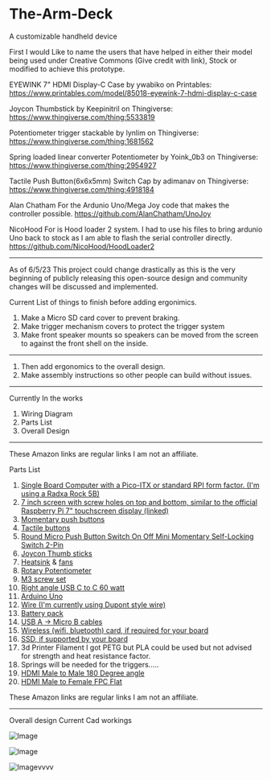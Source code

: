 # The-Arm-Deck
A customizable handheld device

First I would Like to name the users that have helped in either their model being used under Creative Commons (Give credit with link), Stock or modified to achieve this prototype.


EYEWINK 7" HDMI Display-C Case by ywabiko on Printables: https://www.printables.com/model/85018-eyewink-7-hdmi-display-c-case

Joycon Thumbstick by Keepinitril on Thingiverse: https://www.thingiverse.com/thing:5533819

Potentiometer trigger stackable by lynlim on Thingiverse: https://www.thingiverse.com/thing:1681562

Spring loaded linear converter Potentiometer  by Yoink_0b3 on Thingiverse: https://www.thingiverse.com/thing:2954927

Tactile Push Button(6x6x5mm) Switch Cap   by adimanav on Thingiverse: https://www.thingiverse.com/thing:4918184

Alan Chatham For the Ardunio Uno/Mega Joy code that makes the controller possible. https://github.com/AlanChatham/UnoJoy

NicoHood For is Hood loader 2 system. I had to use his files to bring ardunio Uno back to stock as I am able to flash the serial controller directly. https://github.com/NicoHood/HoodLoader2
_________________________________________________________________________________________________________________________________


As of 6/5/23 This project could change drastically as this is the very beginning of publicly releasing this open-source design and community changes will be discussed and implemented.


Current List of things to finish before adding ergonimics.

1. Make a Micro SD card cover to prevent braking.
2. Make trigger mechanism covers to protect the trigger system
3. Make front speaker mounts so speakers can be moved from the screen to against the front shell on the inside.

____________________________________________________________________________________________________________________

1. Then add ergonomics to the overall design.
2. Make assembly instructions so other people can build without issues.

__________________________________________________________________________________________________________________

Currently In the works

1. Wiring Diagram
2. Parts List
3. Overall Design

_________________________________________________________________________________________________________________________
These Amazon links are regular links I am not an affiliate.

Parts List
1. [Single Board Computer with a Pico-ITX or standard RPI form factor. (I'm using a Radxa Rock 5B)](https://www.okdo.com/us/p/okdo-rock-5-model-b-8gb-single-board-computer-rockchip-rk3588-arm-cortex-a76-cortex-a55/)
2. [7 inch screen with screw holes on top and bottom, similar to the official Raspberry Pi 7" touchscreen display (linked)](https://www.amazon.com/Speakers-1024x600-Capacitive-Touchscreen-Raspberry/dp/B09L7XNBJB/ref=sr_1_1?crid=2OOK0TOKCKS9H&keywords=LESOWN+New%21+Touch+Screen+7+inch+Display+IPS+1024x600&qid=1685989280&s=electronics&sprefix=lesown+new+touch+screen+7+inch+display+ips+1024x600+%2Celectronics%2C114&sr=1-1) 
3. [Momentary push buttons](https://www.amazon.com/Twidec-Colors-Momentary-Pre-soldered-PBS-110-X6C/dp/B07RTZVZ6L/ref=sr_1_3?crid=3I9S1EZ3ELAJO&keywords=Twidec%2F12Pcs+1A+250V+AC+2+Pins+SPST+6+Colors+Normal+Open+Mini+Momentary+Push+Button+Switch+with+Pre-soldered+Wires+PBS-110-X6C&qid=1685989518&s=industrial&sprefix=twidec%2F12pcs+1a+250v+ac+2+pins+spst+6+colors+normal+open+mini+momentary+push+button+switch+with+pre-soldered+wires+pbs-110-x6c+%2Cindustrial%2C119&sr=1-3)
4. [Tactile buttons]( https://www.amazon.com/TWTADE-Yellow-Orange-6x6x5mm-Tactile/dp/B07C7211PJ/ref=sr_1_3?crid=13Y26LATBQ28V&keywords=TWTADE+160PCS+Momentary+Tactile+Touch+Micro+Push+Button+Switch+tact+6x6x5mm+Tactile+Switch+kit%2CEach+Color+20PCS+Red+Blue+Black+Green+White+Yellow+Brown&qid=1685989546&s=industrial&sprefix=twtade+160pcs+momentary+tactile+touch+micro+push+button+switch+tact+6x6x5mm+tactile+switch+kit%2Ceach+color+20pcs+red+blue+black+green+white+yellow+brown+%2Cindustrial%2C108&sr=1-3)
5. [Round Micro Push Button Switch On Off Mini Momentary Self-Locking Switch 2-Pin](https://www.amazon.com/TAODAN-Button-Switch-Momentary-Self-Locking/dp/B0BQ2Y9P2W/ref=dp_prsubs_sccl_1/136-5012402-1154062?pd_rd_w=yjjGj&content-id=amzn1.sym.2c74594d-9264-4cdf-bf3d-e4e41e237275&pf_rd_p=2c74594d-9264-4cdf-bf3d-e4e41e237275&pf_rd_r=KPMGYV85RYNBM8044ABA&pd_rd_wg=hWFrN&pd_rd_r=b469ed30-3f61-4d54-bfe9-0b9495448993&pd_rd_i=B0BQ2Y9P2W&psc=1)
6. [Joycon Thumb sticks](https://www.amazon.com/Joycon-Joystick-Replacement-Controller-Thumbstick/dp/B08BL4LY84/ref=sr_1_1?crid=3IHWPXLVB5V79&keywords=JAOYSTII+Joycon+Joystick+Replacement+4+Pack%2C+Replacement+Joystick+Analog+Thumb+Stick+for+Switch+Joy-Con+Controller+%26+Switch+Lite%2C+Left%2FRight+Analog+Joystick+with+Thumbstick+Grips+%26+Screws&qid=1685989676&s=electronics&sprefix=jaoystii+joycon+joystick+replacement+4+pack%2C+replacement+joystick+analog+thumb+stick+for+switch+joy-con+controller+%26+switch+lite%2C+left%2Fright+analog+joystick+with+thumbstick+grips+%26+screws+%2Celectronics%2C111&sr=1-1)
7. [Heatsink](https://www.amazon.com/uxcell-Cross-Shaped-Notch-Heatsink/dp/B08HHZPYTF/ref=sr_1_2?crid=35YK81MPIGCNQ&keywords=uxcell+Electronic+Radiators+Heatsink+for+MOS+GPU+IC+Chip+Black+19+x+19+x+5+mm+5pcs&qid=1685989723&s=electronics&sprefix=uxcell+electronic+radiators+heatsink+for+mos+gpu+ic+chip+black+19+x+19+x+5+mm+5pcs%2Celectronics%2C109&sr=1-2) & [fans](https://www.amazon.com/dp/B08MKP8P3S/ref=twister_B09MSXKC88?_encoding=UTF8&psc=1)
8. [Rotary Potentiometer]( https://www.amazon.com/WGCD-Knurled-Linear-Rotary-Potentiometer/dp/B07B64MWRF/ref=sr_1_2?crid=X0U57YJYO4VX&keywords=WMYCONGCONG+20+PCS+B10K+10K+Ohm+Knurled+Shaft+Linear+Rotary+Taper+Potentiometer+with+Black+Knob%28WH148%29+Kit&qid=1685989890&s=industrial&sprefix=wmycongcong+20+pcs+b10k+10k+ohm+knurled+shaft+linear+rotary+taper+potentiometer+with+black+knob+wh148+kit+%2Cindustrial%2C122&sr=1-2)
9. [M3 screw set]( https://www.amazon.com/VIGRUE-1110PCS-Stainless-Assortment-Tweezer/dp/B083SGJ7BD/ref=sr_1_2?crid=1KI3337ZB8MZM&keywords=VIGRUE+1110PCS+M3+Hex+Socket+Head+Cap+Screws+Nuts+Kit&qid=1685990089&s=industrial&sprefix=vigrue+1110pcs+m3+hex+socket+head+cap+screws+nuts+kit%2Cindustrial%2C100&sr=1-2)
10. [Right angle USB C to C 60 watt](https://www.amazon.com/3-Pack-Charge-Compatible-Samsung-MacBook/dp/B099N3VKCH/ref=sr_1_1?crid=2O6AQ2SB4G99J&keywords=HOTNOW+USB+C+to+USB+C+Cable+Right+Angle+1.5FT+3Pack%2C+PD+60W+Type+C+USB+2.0+Fast+Charge+Cord+Compatible+with+Samsung+Galaxy+S21%2FS21%2B%2FS20%2B+Ultra+Note+20%2C+Pixel+4%2F3+XL%2C+MacBook+Air+iPad+Pro+2020&qid=1685990133&s=industrial&sprefix=hotnow+usb+c+to+usb+c+cable+right+angle+1.5ft+3pack%2C+pd+60w+type+c+usb+2.0+fast+charge+cord+compatible+with+samsung+galaxy+s21%2Fs21%2B%2Fs20%2B+ultra+note+20%2C+pixel+4%2F3+xl%2C+macbook+air+ipad+pro+2020+%2Cindustrial%2C112&sr=1-1)
11. [Arduino Uno]( https://www.amazon.com/ELEGOO-Board-ATmega328P-ATMEGA16U2-Compliant/dp/B01EWOE0UU/ref=sr_1_3?crid=2CPZJVZVEO32I&keywords=ELEGOO+UNO+R3+Board+ATmega328P+with+USB+Cable%28Arduino-Compatible%29+for+Arduino&qid=1685990179&s=industrial&sprefix=elegoo+uno+r3+board+atmega328p+with+usb+cable+arduino-compatible+for+arduino%2Cindustrial%2C118&sr=1-3)
12. [Wire (I'm currently using Dupont style wire)](https://www.amazon.com/SIM-NAT-Breadboard-Arduino-Raspberry/dp/B06XRV92ZB/ref=sr_1_1_sspa?crid=WOQR8I7GKESX&keywords=SIM%26NAT+12inch+%2F+30cm+120+pcs&qid=1685990365&sprefix=sim%26nat+12inch+%2F+30cm+120+pcs%2Caps%2C110&sr=8-1-spons&psc=1&spLa=ZW5jcnlwdGVkUXVhbGlmaWVyPUFSRDExSDZJQVRRT1omZW5jcnlwdGVkSWQ9QTAxNjc0OTUxSlA2MDY3VkZRSUxLJmVuY3J5cHRlZEFkSWQ9QTA3NDI1NTEyMlMzRUFGU0FHMUZaJndpZGdldE5hbWU9c3BfYXRmJmFjdGlvbj1jbGlja1JlZGlyZWN0JmRvTm90TG9nQ2xpY2s9dHJ1ZQ==)
13. [Battery pack]( https://www.amazon.com/gp/product/B0915T91JN/ref=ppx_yo_dt_b_search_asin_title?ie=UTF8&psc=1)
14. [USB A -> Micro B cables](https://www.amazon.com/UGREEN-Micro-Samsung-Galaxy-Camera/dp/B00P0C4M3Y/ref=sr_1_3?crid=1ONL51HBYJS1X&keywords=usb+a+to+micro+b&qid=1685999124&sprefix=usb+a+to+micro+%2Caps%2C271&sr=8-3)
15. [Wireless (wifi, bluetooth) card, if required for your board](https://www.amazon.com/Wireless-Network-RTL8852BE-Universal-Bluetooth/dp/B0B5LQFGLG/ref=sr_1_3?crid=2CTM8DNNALUPC&keywords=Wireless+Network+Card%2C+RTL8852BE+WiFi6+5G+Laptop+Gigabit+Wireless+LAN+Card+Universal+Bluetooth+5.2+for+Win+10%2C+Plug+and+Play.&qid=1685990797&s=electronics&sprefix=wireless+network+card%2C+rtl8852be+wifi6+5g+laptop+gigabit+wireless+lan+card+universal+bluetooth+5.2+for+win+10%2C+plug+and+play.+%2Celectronics%2C110&sr=1-3)
16. [SSD, if supported by your board](https://www.amazon.com/SAMSUNG-Technology-Intelligent-Turbowrite-Sequential/dp/B08V7GT6F3/ref=sr_1_3?crid=30RUONW6VG46&keywords=SAMSUNG+980+SSD+500GB&qid=1685990864&s=electronics&sprefix=samsung+980+ssd+500gb+%2Celectronics%2C105&sr=1-3)
17. 3d Printer Filament I got PETG but PLA could be used but not advised for strength and heat resistance factor.
18. Springs will be needed for the triggers.....
19. [HDMI Male to Male 180 Degree angle](https://www.amazon.com/gp/product/B08FMKXN3D/ref=ppx_yo_dt_b_search_asin_title?ie=UTF8&psc=1)
20. [HDMI Male to Female FPC Flat](https://www.amazon.com/gp/product/B089Q9HMY5/ref=ppx_yo_dt_b_search_asin_title?ie=UTF8&psc=1)

These Amazon links are regular links I am not an affiliate.

_____________________________________________________________________________________________________________________________________________________________

Overall design Current Cad workings



![Image](https://user-images.githubusercontent.com/64605991/243446959-f0d2a6b4-f641-4ad4-a64b-62df9f88283a.png)



![Image](https://user-images.githubusercontent.com/64605991/243447129-534d309f-0054-40a6-a54e-c894182c18b8.png)



![Image](https://user-images.githubusercontent.com/64605991/243447426-94aefbc9-2e72-4076-8823-c670fd4938bb.png)vvvv
